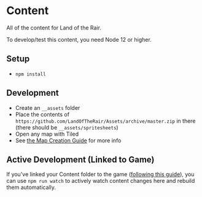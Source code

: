 # Content

All of the content for Land of the Rair.

To develop/test this content, you need Node 12 or higher.

## Setup

* `npm install`

## Development

* Create an `__assets` folder
* Place the contents of `https://github.com/LandOfTheRair/Assets/archive/master.zip` in there (there should be `__assets/spritesheets`)
* Open any map with Tiled
* See [the Map Creation Guide](https://github.com/LandOfTheRair/lotr2/wiki/Map-Creation) for more info

## Active Development (Linked to Game)

If you've linked your Content folder to the game ([following this guide](https://github.com/LandOfTheRair/lotr2#developing-content)), you can use `npm run watch` to actively watch content changes here and rebuild them automatically.